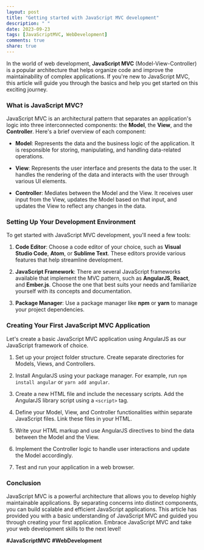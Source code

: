 ```yaml
---
layout: post
title: "Getting started with JavaScript MVC development"
description: " "
date: 2023-09-23
tags: [JavaScriptMVC, WebDevelopment]
comments: true
share: true
---
```


In the world of web development, **JavaScript MVC** (Model-View-Controller) is a popular architecture that helps organize code and improve the maintainability of complex applications. If you're new to JavaScript MVC, this article will guide you through the basics and help you get started on this exciting journey.

### What is JavaScript MVC?

JavaScript MVC is an architectural pattern that separates an application's logic into three interconnected components: the **Model**, the **View**, and the **Controller**. Here's a brief overview of each component:

- **Model**: Represents the data and the business logic of the application. It is responsible for storing, manipulating, and handling data-related operations.

- **View**: Represents the user interface and presents the data to the user. It handles the rendering of the data and interacts with the user through various UI elements.

- **Controller**: Mediates between the Model and the View. It receives user input from the View, updates the Model based on that input, and updates the View to reflect any changes in the data.

### Setting Up Your Development Environment

To get started with JavaScript MVC development, you'll need a few tools:

1. **Code Editor**: Choose a code editor of your choice, such as **Visual Studio Code**, **Atom**, or **Sublime Text**. These editors provide various features that help streamline development.

2. **JavaScript Framework**: There are several JavaScript frameworks available that implement the MVC pattern, such as **AngularJS**, **React**, and **Ember.js**. Choose the one that best suits your needs and familiarize yourself with its concepts and documentation.

3. **Package Manager**: Use a package manager like **npm** or **yarn** to manage your project dependencies.

### Creating Your First JavaScript MVC Application

Let's create a basic JavaScript MVC application using AngularJS as our JavaScript framework of choice.

1. Set up your project folder structure. Create separate directories for Models, Views, and Controllers.

2. Install AngularJS using your package manager. For example, run `npm install angular` or `yarn add angular`.

3. Create a new HTML file and include the necessary scripts. Add the AngularJS library script using a `<script>` tag.

4. Define your Model, View, and Controller functionalities within separate JavaScript files. Link these files in your HTML.

5. Write your HTML markup and use AngularJS directives to bind the data between the Model and the View.

6. Implement the Controller logic to handle user interactions and update the Model accordingly.

7. Test and run your application in a web browser.

### Conclusion

JavaScript MVC is a powerful architecture that allows you to develop highly maintainable applications. By separating concerns into distinct components, you can build scalable and efficient JavaScript applications. This article has provided you with a basic understanding of JavaScript MVC and guided you through creating your first application. Embrace JavaScript MVC and take your web development skills to the next level! 

**#JavaScriptMVC** **#WebDevelopment**